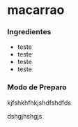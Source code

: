 # macarrao 

### Ingredientes

- teste
- teste
- teste
- teste

### Modo de Preparo

kjfshkhfhkjshdfshdfds

dshgjhshgjs





